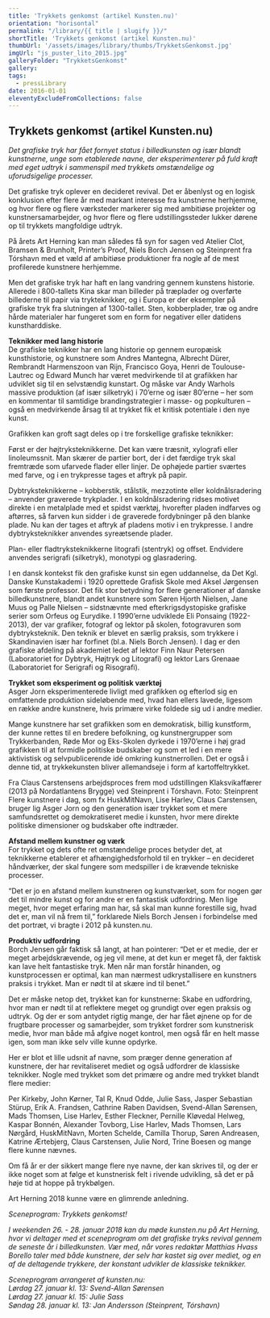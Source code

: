 ```yaml
---
title: 'Trykkets genkomst (artikel Kunsten.nu)'
orientation: "horisontal"
permalink: "/library/{{ title | slugify }}/"
shortTitle: 'Trykkets genkomst (artikel Kunsten.nu)'
thumbUrl: '/assets/images/library/thumbs/TrykketsGenkomst.jpg'
imgUrl: "js_puster_lito_2015.jpg"
galleryFolder: "TrykketsGenkomst"
gallery:
tags:
  - pressLibrary
date: 2016-01-01
eleventyExcludeFromCollections: false
---
```



<div class="Txt">
  <h2>Trykkets genkomst (artikel Kunsten.nu)</h2>
  <p><em>Det grafiske tryk har fået fornyet status i billedkunsten og især blandt kunstnerne, unge som etablerede navne, der eksperimenterer på fuld kraft med eget udtryk i sammenspil med trykkets omstændelige og uforudsigelige processer.</em></p>
  <p>Det grafiske tryk oplever en decideret revival. Det er åbenlyst og en logisk konklusion efter flere år med markant interesse fra kunstnerne herhjemme, og hvor flere og flere værksteder markerer sig med ambitiøse projekter og kunstnersamarbejder, og hvor flere og flere udstillingssteder lukker dørene op til trykkets mangfoldige udtryk.</p>
  <p>På årets Art Herning kan man således få syn for sagen ved Atelier Clot, Bramsen &amp; Brunholt, Printer’s Proof, Niels Borch Jensen og Steinprent fra Tórshavn med et væld af ambitiøse produktioner fra nogle af de mest profilerede kunstnere herhjemme.</p>
  <p>Men det grafiske tryk har haft en lang vandring gennem kunstens historie. Allerede i 800-tallets Kina skar man billeder på træplader og overførte billederne til papir via trykteknikker, og i Europa er der eksempler på grafiske tryk fra slutningen af 1300-tallet. Sten, kobberplader, træ og andre hårde materialer har fungeret som en form for negativer eller datidens kunstharddiske.</p>
  <p><strong>Teknikker med lang historie</strong><br>
  De grafiske teknikker har en lang historie op gennem europæisk kunsthistorie, og kunstnere som Andres Mantegna, Albrecht Dürer, Rembrandt Harmenszoon van Rijn, Francisco Goya, Henri de Toulouse-Lautrec og Edward Munch har været medvirkende til at grafikken har udviklet sig til en selvstændig kunstart. Og måske var Andy Warhols massive produktion (af især silketryk) i 70’erne og især 80’erne – her som en kommentar til samtidige brandingstrategier i masse- og popkulturen – også en medvirkende årsag til at trykket fik et kritisk potentiale i den nye kunst.</p>
  <p>Grafikken kan groft sagt deles op i tre forskellige grafiske teknikker:</p>
  <p>Først er der højtryksteknikkerne. Det kan være træsnit, xylografi eller linoleumssnit. Man skærer de partier bort, der i det færdige tryk skal fremtræde som ufarvede flader eller linjer. De ophøjede partier sværtes med farve, og i en trykpresse tages et aftryk på papir.</p>
  <p>Dybtryksteknikkerne – kobberstik, stålstik, mezzotinte eller koldnålsradering – anvender graverede trykplader. I en koldnålsradering ridses motivet direkte i en metalplade med et spidst værktøj, hvorefter pladen indfarves og aftørres, så farven kun sidder i de graverede fordybninger på den blanke plade. Nu kan der tages et aftryk af pladens motiv i en trykpresse. I andre dybtryksteknikker anvendes syreætsende plader.</p>
  <p>Plan- eller fladtryksteknikkerne litografi (stentryk) og offset. Endvidere anvendes serigrafi (silketryk), monotypi og glasradering.</p>
  <p>I en dansk kontekst fik den grafiske kunst sin egen uddannelse, da Det Kgl. Danske Kunstakademi i 1920 oprettede Grafisk Skole med Aksel Jørgensen som første professor. Det fik stor betydning for flere generationer af danske billedkunstnere, blandt andet kunstnere som Søren Hjorth Nielsen, Jane Muus og Palle Nielsen – sidstnævnte med efterkrigsdystopiske grafiske serier som Orfeus og Eurydike. I 1990’erne udviklede Eli Ponsaing (1922-2013), der var grafiker, fotograf og lektor på skolen, fotogravuren som dybtryksteknik. Den teknik er blevet en særlig praksis, som trykkere i Skandinavien især har forfinet (bl.a. Niels Borch Jensen). I dag er den grafiske afdeling på akademiet ledet af lektor Finn Naur Petersen (Laboratoriet for Dybtryk, Højtryk og Litografi) og lektor Lars Grenaae (Laboratoriet for Serigrafi og Risografi).</p>
  <p><strong>Trykket som eksperiment og politisk værktøj</strong><br>
  Asger Jorn eksperimenterede livligt med grafikken og efterlod sig en omfattende produktion sideløbende med, hvad han ellers lavede, ligesom en række andre kunstnere, hvis primære virke foldede sig ud i andre medier.</p>
  <p>Mange kunstnere har set grafikken som en demokratisk, billig kunstform, der kunne rettes til en bredere befolkning, og kunstnergrupper som Trykkerbanden, Røde Mor og Eks-Skolen dyrkede i 1970’erne i høj grad grafikken til at formidle politiske budskaber og som et led i en mere aktivistisk og selvpublicerende idé omkring kunstnerrollen. Det er også i denne tid, at trykkekunsten bliver allemandseje i form af kartoffeltrykket.</p>
  <p>Fra Claus Carstensens arbejdsproces frem mod udstillingen Klaksvikaffærer (2013 på Nordatlantens Brygge) ved Steinprent i Tórshavn. Foto: Steinprent<br>
  Flere kunstnere i dag, som fx HuskMitNavn, Lise Harlev, Claus Carstensen, bruger lig Asger Jorn og den generation især trykket som et mere samfundsrettet og demokratiseret medie i kunsten, hvor mere direkte politiske dimensioner og budskaber ofte indtræder.</p>
  <p><strong>Afstand mellem kunstner og værk</strong><br>
  For trykket og dets ofte ret omstændelige proces betyder det, at teknikkerne etablerer et afhængighedsforhold til en trykker – en decideret håndværker, der skal fungere som medspiller i de krævende tekniske processer.</p>
  <p>“Det er jo en afstand mellem kunstneren og kunstværket, som for nogen gør det til mindre kunst og for andre er en fantastisk udfordring. Men lige meget, hvor meget erfaring man har, så skal man kunne forestille sig, hvad det er, man vil nå frem til,” forklarede Niels Borch Jensen i forbindelse med det portræt, vi bragte i 2012 på kunsten.nu.</p>
  <p><strong>Produktiv udfordring</strong><br>
  Borch Jensen går faktisk så langt, at han pointerer: “Det er et medie, der er meget arbejdskrævende, og jeg vil mene, at det kun er meget få, der faktisk kan lave helt fantastiske tryk. Men når man forstår hinanden, og kunstprocessen er optimal, kan man nærmest udkrystallisere en kunstners praksis i trykket. Man er nødt til at skære ind til benet.”</p>
  <p>Det er måske netop det, trykket kan for kunstnerne: Skabe en udfordring, hvor man er nødt til at reflektere meget og grundigt over egen praksis og udtryk. Og der er som antydet rigtig mange, der har fået øjnene op for de frugtbare processer og samarbejder, som trykket fordrer som kunstnerisk medie, hvor man både må afgive noget kontrol, men også får en helt masse igen, som man ikke selv ville kunne opdyrke.</p>
  <p>Her er blot et lille udsnit af navne, som præger denne generation af kunstnere, der har revitaliseret mediet og også udfordrer de klassiske teknikker. Nogle med trykket som det primære og andre med trykket blandt flere medier:</p>
  <p>Per Kirkeby, John Kørner, Tal R, Knud Odde, Julie Sass, Jasper Sebastian Stürup, Erik A. Frandsen, Cathrine Raben Davidsen, Svend-Allan Sørensen, Mads Thomsen, Lise Harlev, Esther Fleckner, Pernille Kløvedal Helweg, Kaspar Bonnén, Alexander Tovborg, Lise Harlev, Mads Thomsen, Lars Nørgård, HuskMitNavn, Morten Schelde, Camilla Thorup, Søren Andreasen, Katrine Ærtebjerg, Claus Carstensen, Julie Nord, Trine Boesen og mange flere kunne nævnes.</p>
  <p>Om få år er der sikkert mange flere nye navne, der kan skrives til, og der er ikke noget som at følge et kunstnerisk felt i rivende udvikling, så det er på høje tid at hoppe på trykbølgen.</p>
  <p>Art Herning 2018 kunne være en glimrende anledning.</p>
  <p><em>Sceneprogram: Trykkets genkomst!</em></p>
  <p><em>I weekenden 26. - 28. januar 2018 kan du møde kunsten.nu på Art Herning, hvor vi deltager med et sceneprogram om det grafiske tryks revival gennem de seneste år i billedkunsten. Vær med, når vores redaktør Matthias Hvass Borello taler med både kunstnere, der selv har kastet sig over mediet, og en af de deltagende trykkere, der konstant udvikler de klassiske teknikker.</em></p>
  <p><em>Sceneprogram arrangeret af kunsten.nu:<br>
  Lørdag 27. januar kl. 13: Svend-Allan Sørensen<br>
  Lørdag 27. januar kl. 15: Julie Sass<br>
  Søndag 28. januar kl. 13: Jan Andersson (Steinprent, Tórshavn)</em></p>
</div>